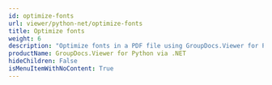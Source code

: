 ```yaml
---
id: optimize-fonts
url: viewer/python-net/optimize-fonts
title: Optimize fonts
weight: 6
description: "Optimize fonts in a PDF file using GroupDocs.Viewer for Python via .NET"
productName: GroupDocs.Viewer for Python via .NET
hideChildren: False
isMenuItemWithNoContent: True
---
```


